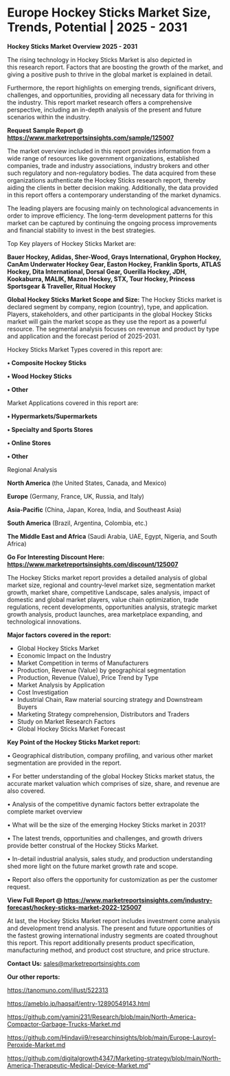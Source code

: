 # Europe Hockey Sticks Market Size, Trends, Potential | 2025 - 2031

<Strong> Hockey Sticks Market Overview 2025 - 2031</strong>

The rising technology in Hockey Sticks Market is also depicted in this research report. Factors that are boosting the growth of the market, and giving a positive push to thrive in the global market is explained in detail.

Furthermore, the report highlights on emerging trends, significant drivers, challenges, and opportunities, providing all necessary data for thriving in the industry. This report market research offers a comprehensive perspective, including an in-depth analysis of the present and future scenarios within the industry.

<strong>Request Sample Report @ <a href=https://www.marketreportsinsights.com/sample/125007>https://www.marketreportsinsights.com/sample/125007</a></strong>

The market overview included in this report provides information from a wide range of resources like government organizations, established companies, trade and industry associations, industry brokers and other such regulatory and non-regulatory bodies. The data acquired from these organizations authenticate the Hockey Sticks research report, thereby aiding the clients in better decision making. Additionally, the data provided in this report offers a contemporary understanding of the market dynamics.

The leading players are focusing mainly on technological advancements in order to improve efficiency. The long-term development patterns for this market can be captured by continuing the ongoing process improvements and financial stability to invest in the best strategies.

Top Key players of Hockey Sticks Market are:

<strong>Bauer Hockey, Adidas, Sher-Wood, Grays International, Gryphon Hockey, CanAm Underwater Hockey Gear, Easton Hockey, Franklin Sports, ATLAS Hockey, Dita International, Dorsal Gear, Guerilla Hockey, JDH, Kookaburra, MALIK, Mazon Hockey, STX, Tour Hockey, Princess Sportsgear & Traveller, Ritual Hockey</strong>

<strong><b>Global Hockey Sticks Market Scope and Size:</b></strong>
The Hockey Sticks market is declared segment by company, region (country), type, and application. Players, stakeholders, and other participants in the global Hockey Sticks market will gain the market scope as they use the report as a powerful resource. The segmental analysis focuses on revenue and product by type and application and the forecast period of 2025-2031.

Hockey Sticks Market Types covered in this report are:

<strong>• Composite Hockey Sticks

• Wood Hockey Sticks

• Other</strong>

Market Applications covered in this report are:

<strong>• Hypermarkets/Supermarkets

• Specialty and Sports Stores

• Online Stores

• Other</strong> 

Regional Analysis

<strong>North America</strong> (the United States, Canada, and Mexico)

<strong>Europe</strong> (Germany, France, UK, Russia, and Italy)

<strong>Asia-Pacific</strong> (China, Japan, Korea, India, and Southeast Asia)

<strong>South America</strong> (Brazil, Argentina, Colombia, etc.)

<strong>The Middle East and Africa</strong> (Saudi Arabia, UAE, Egypt, Nigeria, and South Africa)

<strong>Go For Interesting Discount Here: <a href=https://www.marketreportsinsights.com/discount/125007>https://www.marketreportsinsights.com/discount/125007</a></strong>

The Hockey Sticks market report provides a detailed analysis of global market size, regional and country-level market size, segmentation market growth, market share, competitive Landscape, sales analysis, impact of domestic and global market players, value chain optimization, trade regulations, recent developments, opportunities analysis, strategic market growth analysis, product launches, area marketplace expanding, and technological innovations.

<strong><b>Major factors covered in the report:</b></strong>
<ul>
  <li>Global Hockey Sticks Market </li>
  <li>Economic Impact on the Industry</li>
  <li>Market Competition in terms of Manufacturers</li>
  <li>Production, Revenue (Value) by geographical segmentation</li>
  <li>Production, Revenue (Value), Price Trend by Type</li>
  <li>Market Analysis by Application</li>
  <li>Cost Investigation</li>
  <li>Industrial Chain, Raw material sourcing strategy and Downstream Buyers</li>
  <li>Marketing Strategy comprehension, Distributors and Traders</li>
  <li>Study on Market Research Factors</li>
  <li>Global Hockey Sticks Market Forecast</li>
</ul>

<strong><b>Key Point of the Hockey Sticks Market report:</b></strong>

• Geographical distribution, company profiling, and various other market segmentation are provided in the report.

• For better understanding of the global Hockey Sticks market status, the accurate market valuation which comprises of size, share, and revenue are also covered.

• Analysis of the competitive dynamic factors better extrapolate the complete market overview

• What will be the size of the emerging Hockey Sticks market in 2031?

• The latest trends, opportunities and challenges, and growth drivers provide better construal of the Hockey Sticks Market.

• In-detail industrial analysis, sales study, and production understanding shed more light on the future market growth rate and scope.

• Report also offers the opportunity for customization as per the customer request.

<strong><b>View Full Report @ <a href=https://www.marketreportsinsights.com/industry-forecast/hockey-sticks-market-2022-125007>https://www.marketreportsinsights.com/industry-forecast/hockey-sticks-market-2022-125007</a></b></strong>


At last, the Hockey Sticks Market report includes investment come analysis and development trend analysis. The present and future opportunities of the fastest growing international industry segments are coated throughout this report. This report additionally presents product specification, manufacturing method, and product cost structure, and price structure.

<strong>Contact Us:</strong>
sales@marketreportsinsights.com

<strong>Our other reports:</strong>

<a href=https://tanomuno.com/illust/522313>https://tanomuno.com/illust/522313</a>

<a href=https://ameblo.jp/haqsaif/entry-12890549143.html>https://ameblo.jp/haqsaif/entry-12890549143.html</a>

<a href=https://github.com/yamini231/Research/blob/main/North-America-Compactor-Garbage-Trucks-Market.md>https://github.com/yamini231/Research/blob/main/North-America-Compactor-Garbage-Trucks-Market.md</a>

<a href=https://github.com/Hindavii9/researchinsights/blob/main/Europe-Lauroyl-Peroxide-Market.md>https://github.com/Hindavii9/researchinsights/blob/main/Europe-Lauroyl-Peroxide-Market.md</a>

<a href=https://github.com/digitalgrowth4347/Marketing-strategy/blob/main/North-America-Therapeutic-Medical-Device-Market.md>https://github.com/digitalgrowth4347/Marketing-strategy/blob/main/North-America-Therapeutic-Medical-Device-Market.md</a>"

